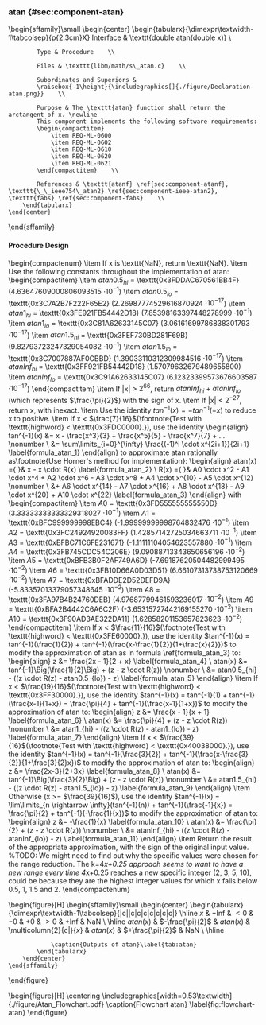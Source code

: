 ### atan {#sec:component-atan}

\begin{sffamily}\small
	\begin{center}
		\begin{tabularx}{\dimexpr\textwidth-1\tabcolsep}{p{2.3cm}X}
			Interface       & \texttt{double atan(double x)} \\ 
			
			Type & Procedure    \\ 
			
			Files & \texttt{libm/math/s\_atan.c}    \\ 
			
			Subordinates and Superiors &
			\raisebox{-1\height}{\includegraphics[]{./figure/Declaration-atan.png}}    \\ 
			
			Purpose & The \texttt{atan} function shall return the arctangent of x. \newline
			This component implements the following software requirements:
			\begin{compactitem}
				\item REQ-ML-0600
				\item REQ-ML-0602
				\item REQ-ML-0610
				\item REQ-ML-0620
				\item REQ-ML-0621
			\end{compactitem}    \\ 
			
			References & \texttt{atanf} \ref{sec:component-atanf}, \texttt{\_\_ieee754\_atan2} \ref{sec:component-ieee-atan2}, \texttt{fabs} \ref{sec:component-fabs}    \\ 
		\end{tabularx}
	\end{center}
\end{sffamily}

#### Procedure Design

\begin{compactenum}
	\item If x is \texttt{NaN}, return \texttt{NaN}.
	\item Use the following constants throughout the implementation of atan:
	\begin{compactitem}
		\item $atan0.5_{hi}$ = \texttt{0x3FDDAC670561BB4F} (4.63647609000806093515 $\cdot 10^{-1}$)
		\item $atan0.5_{lo}$ = \texttt{0x3C7A2B7F222F65E2} (2.26987774529616870924 $\cdot 10^{-17}$)
		\item $atan1_{hi}$ = \texttt{0x3FE921FB54442D18} (7.85398163397448278999 $\cdot 10^{-1}$)
		\item $atan1_{lo}$ = \texttt{0x3C81A62633145C07} (3.06161699786838301793 $\cdot 10^{-17}$)
		\item $atan1.5_{hi}$ = \texttt{0x3FEF730BD281F69B} (9.82793723247329054082 $\cdot 10^{-1}$)
		\item $atan1.5_{lo}$ = \texttt{0x3C7007887AF0CBBD} (1.39033110312309984516 $\cdot 10^{-17}$)
		\item $atanInf_{hi}$ = \texttt{0x3FF921FB54442D18} (1.57079632679489655800)
		\item $atanInf_{lo}$ = \texttt{0x3C91A62633145C07} (6.12323399573676603587 $\cdot 10^{-17}$)
	\end{compactitem}
	\item If |x| > $2^{66}$, return $atanInf_{hi} + atanInf_{lo}$ (which represents $\frac{\pi}{2}$) with the sign of x.
	\item If |x| < $2^{-27}$, return x, with inexact.
	\item Use the identity $tan^{-1}(x) = -tan^{-1}(-x)$ to reduce x to positive.
	\item If x < $\frac{7}{16}$(\footnote{Test with \texttt{highword} < \texttt{0x3FDC0000}.}), use the identity
	\begin{align}
		tan^{-1}(x) &= x - \frac{x^3}{3} + \frac{x^5}{5} - \frac{x^7}{7} + ... \nonumber \\
		&= \sum\limits_{i=0}^{\infty} \frac{(-1)^i \cdot x^{2i+1}}{2i+1} \label{formula_atan_1}
	\end{align}
	to approximate atan rationally as\footnote{Use Horner's method for implementation}:
	\begin{align}
		atan(x) ={ }& x - x \cdot R(x) \label{formula_atan_2} \\
		R(x)    ={ }& A0 \cdot x^2 - A1 \cdot x^4 + A2 \cdot x^6 - A3 \cdot x^8 + A4 \cdot x^{10} - A5 \cdot x^{12} \nonumber \\
	            	&+ A6 \cdot x^{14} - A7 \cdot x^{16} + A8 \cdot x^{18} - A9 \cdot x^{20} + A10 \cdot x^{22} \label{formula_atan_3}
	\end{align}
	with
	\begin{compactitem}
		\item $A0$ = \texttt{0x3FD555555555550D} (3.33333333333329318027 $\cdot 10^{-1}$)
		\item $A1$ = \texttt{0xBFC999999998EBC4} (-1.99999999998764832476 $\cdot 10^{-1}$)
		\item $A2$ = \texttt{0x3FC24924920083FF} (1.42857142725034663711 $\cdot 10^{-1}$)
		\item $A3$ = \texttt{0xBFBC71C6FE231671} (-1.11111104054623557880 $\cdot 10^{-1}$)
		\item $A4$ = \texttt{0x3FB745CDC54C206E} (9.09088713343650656196 $\cdot 10^{-2}$)
		\item $A5$ = \texttt{0xBFB3B0F2AF749A6D} (-7.69187620504482999495 $\cdot 10^{-2}$)
		\item $A6$ = \texttt{0x3FB10D66A0D03D51} (6.66107313738753120669 $\cdot 10^{-2}$)
		\item $A7$ = \texttt{0xBFADDE2D52DEFD9A} (-5.83357013379057348645 $\cdot 10^{-2}$)
		\item $A8$ = \texttt{0x3FA97B4B24760DEB} (4.97687799461593236017 $\cdot 10^{-2}$)
		\item $A9$ = \texttt{0xBFA2B4442C6A6C2F} (-3.65315727442169155270 $\cdot 10^{-2}$)
		\item $A10$ = \texttt{0x3F90AD3AE322DA11} (1.62858201153657823623 $\cdot 10^{-2}$)
	\end{compactitem}
	\item If x < $\frac{11}{16}$(\footnote{Test with \texttt{highword} < \texttt{0x3FE60000}.}), use the identity $tan^{-1}(x) = tan^{-1}(\frac{1}{2}) + tan^{-1}(\frac{x-\frac{1}{2}}{1+\frac{x}{2}})$ to modify the approximation of atan as in formula \ref{formula_atan_3} to:
	\begin{align}
		z       &= \frac{2x - 1}{2 + x} \label{formula_atan_4} \\
		atan(x) &= tan^{-1}\Big(\frac{1}{2}\Big) + (z - z \cdot R(z)) \nonumber \\
       &= atan0.5_{hi} - ((z \cdot R(z) - atan0.5_{lo}) - z) \label{formula_atan_5}
	\end{align}
	\item If x < $\frac{19}{16}$(\footnote{Test with \texttt{highword} < \texttt{0x3FF30000}.}), use the identity $tan^{-1}(x) = tan^{-1}(1) + tan^{-1}(\frac{x-1}{1+x}) = \frac{\pi}{4} + tan^{-1}(\frac{x-1}{1+x})$ to modify the approximation of atan to:
	\begin{align}
		z       &= \frac{x - 1}{x + 1} \label{formula_atan_6} \\
		atan(x) &= \frac{\pi}{4} + (z - z \cdot R(z)) \nonumber \\
		&= atan1_{hi} - ((z \cdot R(z) - atan1_{lo}) - z) \label{formula_atan_7}
	\end{align}
	\item If x < $\frac{39}{16}$(\footnote{Test with \texttt{highword} < \texttt{0x40038000}.}), use the identity $tan^{-1}(x) = tan^{-1}(\frac{3}{2}) + tan^{-1}(\frac{x-\frac{3}{2}}{1+\frac{3}{2}x})$ to modify the approximation of atan to:
	\begin{align}
		z       &= \frac{2x-3}{2+3x} \label{formula_atan_8} \\
		atan(x) &= tan^{-1}\Big(\frac{3}{2}\Big) + (z - z \cdot R(z)) \nonumber \\
		&= atan1.5_{hi} - ((z \cdot R(z) - atan1.5_{lo}) - z) \label{formula_atan_9}
	\end{align}
	\item Otherwise (x >= $\frac{39}{16}$), use the identity $tan^{-1}(x) = \lim\limits_{n \rightarrow \infty}(tan^{-1}(n)) + tan^{-1}(\frac{-1}{x}) = \frac{\pi}{2} + tan^{-1}(-\frac{1}{x})$ to modify the approximation of atan to:
	\begin{align}
		z       &= -\frac{1}{x} \label{formula_atan_10} \\
		atan(x) &= \frac{\pi}{2} + (z - z \cdot R(z)) \nonumber \\
		&= atanInf_{hi} - ((z \cdot R(z) - atanInf_{lo}) - z) \label{formula_atan_11}
	\end{align}
	\item Return the result of the appropriate approximation, with the sign of the original input value.
	%TODO: We might need to find out why the specific values were chosen for the range reduction. The k=4*x+0.25 approach seems to want to have a new range every time 4*x+0.25 reaches a new specific integer (2, 3, 5, 10), could be because they are the highest integer values for which x falls below 0.5, 1, 1.5 and 2.
\end{compactenum}

\begin{figure}[H]
	\begin{sffamily}\small
		\begin{center}
			\begin{tabularx}{\dimexpr\textwidth-1\tabcolsep}{|c||c|c|c|c|c|c|c|}
				\hline
				$x$       & $-$Inf           & $<0$      & $-0$ & $+0$              & $>0$      & $+$Inf           & NaN \\ \hline
				$atan(x)$ & $-\frac{\pi}{2}$ & $atan(x)$ & \multicolumn{2}{c|}{$x$} & $atan(x)$ & $+\frac{\pi}{2}$ & NaN \\ \hline
				
				\caption{Outputs of atan}\label{tab:atan}
			\end{tabularx}
		\end{center}
	\end{sffamily}
\end{figure}

\begin{figure}[H]
	\centering
	\includegraphics[width=0.53\textwidth]{./figure/Atan_Flowchart.pdf}
	\caption{Flowchart atan}
	\label{fig:flowchart-atan}
\end{figure}